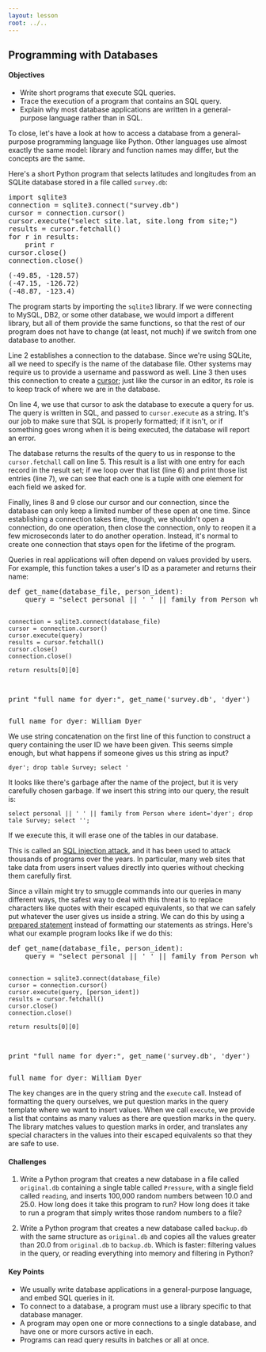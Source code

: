 ```yaml
---
layout: lesson
root: ../..
---
```


## Programming with Databases


<div class="objectives">
<h4 id="objectives">Objectives</h4>
<ul>
<li>Write short programs that execute SQL queries.</li>
<li>Trace the execution of a program that contains an SQL query.</li>
<li>Explain why most database applications are written in a general-purpose language rather than in SQL.</li>
</ul>
</div>


<div>
<p>To close, let's have a look at how to access a database from a general-purpose programming language like Python. Other languages use almost exactly the same model: library and function names may differ, but the concepts are the same.</p>
<p>Here's a short Python program that selects latitudes and longitudes from an SQLite database stored in a file called <code>survey.db</code>:</p>
</div>


<div class="in">
<pre>import sqlite3
connection = sqlite3.connect(&#34;survey.db&#34;)
cursor = connection.cursor()
cursor.execute(&#34;select site.lat, site.long from site;&#34;)
results = cursor.fetchall()
for r in results:
    print r
cursor.close()
connection.close()</pre>
</div>

<div class="out">
<pre>(-49.85, -128.57)
(-47.15, -126.72)
(-48.87, -123.4)
</pre>
</div>


<div>
<p>The program starts by importing the <code>sqlite3</code> library. If we were connecting to MySQL, DB2, or some other database, we would import a different library, but all of them provide the same functions, so that the rest of our program does not have to change (at least, not much) if we switch from one database to another.</p>
<p>Line 2 establishes a connection to the database. Since we're using SQLite, all we need to specify is the name of the database file. Other systems may require us to provide a username and password as well. Line 3 then uses this connection to create a <a href="../../gloss.html#cursor">cursor</a>; just like the cursor in an editor, its role is to keep track of where we are in the database.</p>
<p>On line 4, we use that cursor to ask the database to execute a query for us. The query is written in SQL, and passed to <code>cursor.execute</code> as a string. It's our job to make sure that SQL is properly formatted; if it isn't, or if something goes wrong when it is being executed, the database will report an error.</p>
<p>The database returns the results of the query to us in response to the <code>cursor.fetchall</code> call on line 5. This result is a list with one entry for each record in the result set; if we loop over that list (line 6) and print those list entries (line 7), we can see that each one is a tuple with one element for each field we asked for.</p>
<p>Finally, lines 8 and 9 close our cursor and our connection, since the database can only keep a limited number of these open at one time. Since establishing a connection takes time, though, we shouldn't open a connection, do one operation, then close the connection, only to reopen it a few microseconds later to do another operation. Instead, it's normal to create one connection that stays open for the lifetime of the program.</p>
</div>


<div>
<p>Queries in real applications will often depend on values provided by users. For example, this function takes a user's ID as a parameter and returns their name:</p>
</div>


<div class="in">
<pre>def get_name(database_file, person_ident):
    query = &#34;select personal || &#39; &#39; || family from Person where ident=&#39;&#34; + person_ident + &#34;&#39;;&#34;

    connection = sqlite3.connect(database_file)
    cursor = connection.cursor()
    cursor.execute(query)
    results = cursor.fetchall()
    cursor.close()
    connection.close()

    return results[0][0]

print &#34;full name for dyer:&#34;, get_name(&#39;survey.db&#39;, &#39;dyer&#39;)</pre>
</div>

<div class="out">
<pre>full name for dyer: William Dyer
</pre>
</div>


<div>
<p>We use string concatenation on the first line of this function to construct a query containing the user ID we have been given. This seems simple enough, but what happens if someone gives us this string as input?</p>
<pre><code>dyer&#39;; drop table Survey; select &#39;</code></pre>
<p>It looks like there's garbage after the name of the project, but it is very carefully chosen garbage. If we insert this string into our query, the result is:</p>
<pre><code>select personal || &#39; &#39; || family from Person where ident=&#39;dyer&#39;; drop tale Survey; select &#39;&#39;;</code></pre>
<p>If we execute this, it will erase one of the tables in our database.</p>
<p>This is called an <a href="../../gloss.html#sql-injection-attack">SQL injection attack</a>, and it has been used to attack thousands of programs over the years. In particular, many web sites that take data from users insert values directly into queries without checking them carefully first.</p>
<p>Since a villain might try to smuggle commands into our queries in many different ways, the safest way to deal with this threat is to replace characters like quotes with their escaped equivalents, so that we can safely put whatever the user gives us inside a string. We can do this by using a <a href="../../gloss.html#prepared-statement">prepared statement</a> instead of formatting our statements as strings. Here's what our example program looks like if we do this:</p>
</div>


<div class="in">
<pre>def get_name(database_file, person_ident):
    query = &#34;select personal || &#39; &#39; || family from Person where ident=?;&#34;

    connection = sqlite3.connect(database_file)
    cursor = connection.cursor()
    cursor.execute(query, [person_ident])
    results = cursor.fetchall()
    cursor.close()
    connection.close()

    return results[0][0]

print &#34;full name for dyer:&#34;, get_name(&#39;survey.db&#39;, &#39;dyer&#39;)</pre>
</div>

<div class="out">
<pre>full name for dyer: William Dyer
</pre>
</div>


<div>
<p>The key changes are in the query string and the <code>execute</code> call. Instead of formatting the query ourselves, we put question marks in the query template where we want to insert values. When we call <code>execute</code>, we provide a list that contains as many values as there are question marks in the query. The library matches values to question marks in order, and translates any special characters in the values into their escaped equivalents so that they are safe to use.</p>
</div>


<div>
<h4 id="challenges">Challenges</h4>
<ol style="list-style-type: decimal">
<li><p>Write a Python program that creates a new database in a file called <code>original.db</code> containing a single table called <code>Pressure</code>, with a single field called <code>reading</code>, and inserts 100,000 random numbers between 10.0 and 25.0. How long does it take this program to run? How long does it take to run a program that simply writes those random numbers to a file?</p></li>
<li><p>Write a Python program that creates a new database called <code>backup.db</code> with the same structure as <code>original.db</code> and copies all the values greater than 20.0 from <code>original.db</code> to <code>backup.db</code>. Which is faster: filtering values in the query, or reading everything into memory and filtering in Python?</p></li>
</ol>
</div>


<div class="keypoints">
<h4 id="key-points">Key Points</h4>
<ul>
<li>We usually write database applications in a general-purpose language, and embed SQL queries in it.</li>
<li>To connect to a database, a program must use a library specific to that database manager.</li>
<li>A program may open one or more connections to a single database, and have one or more cursors active in each.</li>
<li>Programs can read query results in batches or all at once.</li>
</ul>
</div>
